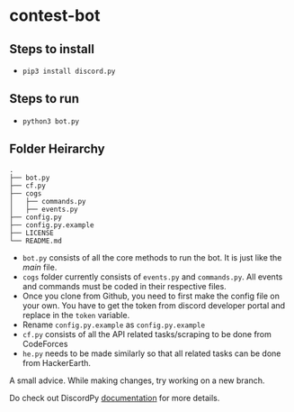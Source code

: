 # contest-bot

## Steps to install
- `pip3 install discord.py`

## Steps to run
- `python3 bot.py`

## Folder Heirarchy
```
.
├── bot.py
├── cf.py
├── cogs
│   ├── commands.py
│   ├── events.py
├── config.py
├── config.py.example
├── LICENSE
└── README.md
```

- `bot.py` consists of all the core methods to run the bot. It is just like the *main* file. 
- `cogs` folder currently consists of `events.py` and `commands.py`. All events and commands must be coded in their respective files.
- Once you clone from Github, you need to first make the config file on your own. You have to get the token from discord developer portal and replace in the `token` variable.
- Rename `config.py.example` as `config.py.example`
- `cf.py` consists of all the API related tasks/scraping to be done from CodeForces
- `he.py` needs to be made similarly so that all related tasks can be done from HackerEarth.

A small advice. While making changes, try working on a new branch.

Do check out DiscordPy [documentation](https://discordpy.readthedocs.io/) for more details.

